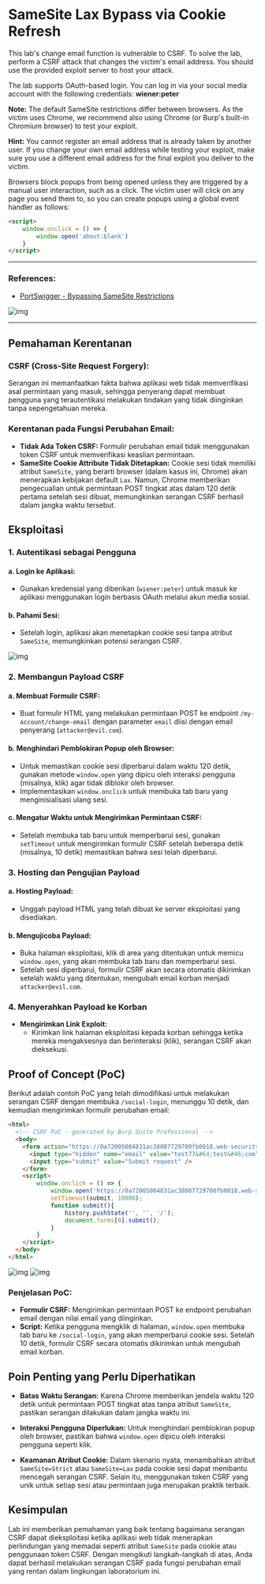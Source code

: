 # SameSite Lax Bypass via Cookie Refresh

This lab's change email function is vulnerable to CSRF. To solve the lab, perform a CSRF attack that changes the victim's email address. You should use the provided exploit server to host your attack.

The lab supports OAuth-based login. You can log in via your social media account with the following credentials: **wiener:peter**

**Note:** The default SameSite restrictions differ between browsers. As the victim uses Chrome, we recommend also using Chrome (or Burp's built-in Chromium browser) to test your exploit.

**Hint:** You cannot register an email address that is already taken by another user. If you change your own email address while testing your exploit, make sure you use a different email address for the final exploit you deliver to the victim.

Browsers block popups from being opened unless they are triggered by a manual user interaction, such as a click. The victim user will click on any page you send them to, so you can create popups using a global event handler as follows:

```html
<script>
    window.onclick = () => {
        window.open('about:blank')
    }
</script>
```

---------------------------------------------

### References:

- [PortSwigger - Bypassing SameSite Restrictions](https://portswigger.net/web-security/csrf/bypassing-samesite-restrictions)

![img](images/SameSite%20Lax%20bypass%20via%20cookie%20refresh/1.png)

---------------------------------------------

## Pemahaman Kerentanan

### **CSRF (Cross-Site Request Forgery):**
Serangan ini memanfaatkan fakta bahwa aplikasi web tidak memverifikasi asal permintaan yang masuk, sehingga penyerang dapat membuat pengguna yang terautentikasi melakukan tindakan yang tidak diinginkan tanpa sepengetahuan mereka.

### **Kerentanan pada Fungsi Perubahan Email:**
- **Tidak Ada Token CSRF:** Formulir perubahan email tidak menggunakan token CSRF untuk memverifikasi keaslian permintaan.
- **SameSite Cookie Attribute Tidak Ditetapkan:** Cookie sesi tidak memiliki atribut `SameSite`, yang berarti browser (dalam kasus ini, Chrome) akan menerapkan kebijakan default `Lax`. Namun, Chrome memberikan pengecualian untuk permintaan POST tingkat atas dalam 120 detik pertama setelah sesi dibuat, memungkinkan serangan CSRF berhasil dalam jangka waktu tersebut.

## Eksploitasi

### **1. Autentikasi sebagai Pengguna**

#### **a. Login ke Aplikasi:**
- Gunakan kredensial yang diberikan (`wiener:peter`) untuk masuk ke aplikasi menggunakan login berbasis OAuth melalui akun media sosial.

#### **b. Pahami Sesi:**
- Setelah login, aplikasi akan menetapkan cookie sesi tanpa atribut `SameSite`, memungkinkan potensi serangan CSRF.

![img](images/SameSite%20Lax%20bypass%20via%20cookie%20refresh/2.png)

### **2. Membangun Payload CSRF**

#### **a. Membuat Formulir CSRF:**
- Buat formulir HTML yang melakukan permintaan POST ke endpoint `/my-account/change-email` dengan parameter `email` diisi dengan email penyerang (`attacker@evil.com`).

#### **b. Menghindari Pemblokiran Popup oleh Browser:**
- Untuk memastikan cookie sesi diperbarui dalam waktu 120 detik, gunakan metode `window.open` yang dipicu oleh interaksi pengguna (misalnya, klik) agar tidak diblokir oleh browser.
- Implementasikan `window.onclick` untuk membuka tab baru yang menginisialisasi ulang sesi.

#### **c. Mengatur Waktu untuk Mengirimkan Permintaan CSRF:**
- Setelah membuka tab baru untuk memperbarui sesi, gunakan `setTimeout` untuk mengirimkan formulir CSRF setelah beberapa detik (misalnya, 10 detik) memastikan bahwa sesi telah diperbarui.


### **3. Hosting dan Pengujian Payload**

#### **a. Hosting Payload:**
- Unggah payload HTML yang telah dibuat ke server eksploitasi yang disediakan.

#### **b. Mengujicoba Payload:**
- Buka halaman eksploitasi, klik di area yang ditentukan untuk memicu `window.open`, yang akan membuka tab baru dan memperbarui sesi.
- Setelah sesi diperbarui, formulir CSRF akan secara otomatis dikirimkan setelah waktu yang ditentukan, mengubah email korban menjadi `attacker@evil.com`.


### **4. Menyerahkan Payload ke Korban**

- **Mengirimkan Link Exploit:**
  - Kirimkan link halaman eksploitasi kepada korban sehingga ketika mereka mengaksesnya dan berinteraksi (klik), serangan CSRF akan dieksekusi.


## Proof of Concept (PoC)

Berikut adalah contoh PoC yang telah dimodifikasi untuk melakukan serangan CSRF dengan membuka `/social-login`, menunggu 10 detik, dan kemudian mengirimkan formulir perubahan email:

```html
<html>
  <!-- CSRF PoC - generated by Burp Suite Professional -->
  <body>
    <form action="https://0a72005004831ac38087729700fb0018.web-security-academy.net/my-account/change-email" method="POST">
      <input type="hidden" name="email" value="test77&#64;test&#46;com" />
      <input type="submit" value="Submit request" />
    </form>
    <script>
        window.onclick = () => {
            window.open('https://0a72005004831ac38087729700fb0018.web-security-academy.net/social-login');
            setTimeout(submit, 10000);
            function submit(){			
                history.pushState('', '', '/');
                document.forms[0].submit();    	
            }
        }      
    </script>
  </body>
</html>
```

![img](images/SameSite%20Lax%20bypass%20via%20cookie%20refresh/7.png)
![img](images/SameSite%20Lax%20bypass%20via%20cookie%20refresh/8.png)

### **Penjelasan PoC:**
- **Formulir CSRF:** Mengirimkan permintaan POST ke endpoint perubahan email dengan nilai email yang diinginkan.
- **Script:** Ketika pengguna mengklik di halaman, `window.open` membuka tab baru ke `/social-login`, yang akan memperbarui cookie sesi. Setelah 10 detik, formulir CSRF secara otomatis dikirimkan untuk mengubah email korban.

## Poin Penting yang Perlu Diperhatikan

- **Batas Waktu Serangan:** Karena Chrome memberikan jendela waktu 120 detik untuk permintaan POST tingkat atas tanpa atribut `SameSite`, pastikan serangan dilakukan dalam jangka waktu ini.
  
- **Interaksi Pengguna Diperlukan:** Untuk menghindari pemblokiran popup oleh browser, pastikan bahwa `window.open` dipicu oleh interaksi pengguna seperti klik.
  
- **Keamanan Atribut Cookie:** Dalam skenario nyata, menambahkan atribut `SameSite=Strict` atau `SameSite=Lax` pada cookie sesi dapat membantu mencegah serangan CSRF. Selain itu, menggunakan token CSRF yang unik untuk setiap sesi atau permintaan juga merupakan praktik terbaik.

## Kesimpulan

Lab ini memberikan pemahaman yang baik tentang bagaimana serangan CSRF dapat dieksploitasi ketika aplikasi web tidak menerapkan perlindungan yang memadai seperti atribut `SameSite` pada cookie atau penggunaan token CSRF. Dengan mengikuti langkah-langkah di atas, Anda dapat berhasil melakukan serangan CSRF pada fungsi perubahan email yang rentan dalam lingkungan laboratorium ini.
